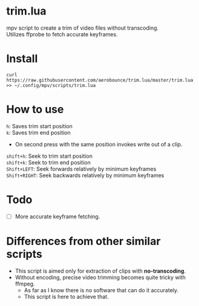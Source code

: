 # trim.lua
mpv script to create a trim of video files without transcoding.\
Utilizes ffprobe to fetch accurate keyframes.


# Install
```
curl https://raw.githubusercontent.com/aerobounce/trim.lua/master/trim.lua >> ~/.config/mpv/scripts/trim.lua
```


# How to use
`h`: Saves trim start position\
`k`: Saves trim end position
- On second press with the same position invokes write out of a clip.

`shift+h`: Seek to trim start position\
`shift+k`: Seek to trim end position\
`Shift+LEFT`: Seek forwards relatively by minimum keyframes\
`Shift+RIGHT`: Seek backwards relatively by minimum keyframes


# Todo
- [ ] More accurate keyframe fetching.


# Differences from other similar scripts
- This script is aimed only for extraction of clips with **no-transcoding**.
- Without encoding, precise video trimming becomes quite tricky with ffmpeg.
    - As far as I know there is no software that can do it accurately.
    - This script is here to achieve that.

